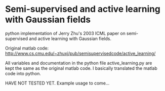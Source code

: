 # Semi-supervised and active learning with Gaussian fields
python implementation of Jerry Zhu's 2003 ICML paper on semi-supervised and active learning with Gaussian fields.

Original matlab code: http://www.cs.cmu.edu/~zhuxj/pub/semisupervisedcode/active_learning/

All variables and documentation in the python file active_learning.py are kept the same as the original matlab code. I basically translated the matlab code into python.

HAVE NOT TESTED YET. Example usage to come...
